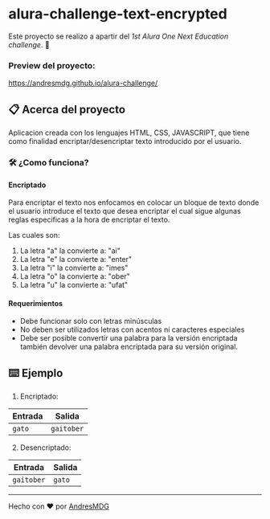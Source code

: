 # alura-challenge-text-encrypted
Este proyecto se realizo a apartir del *1st Alura One Next Education challenge*. :rocket:

### Preview del proyecto:

https://andresmdg.github.io/alura-challenge/

## 📋 Acerca del proyecto
Aplicacion creada con los lenguajes HTML, CSS, JAVASCRIPT,
que tiene como finalidad encriptar/desencriptar texto introducido
por el usuario.

### 🛠 ¿Como funciona? 
#### Encriptado

Para encriptar el texto nos enfocamos
en colocar un bloque de texto donde el usuario introduce el texto
que desea encriptar el cual sigue algunas reglas especificas
a la hora de encriptar el texto.

Las cuales son:

1. La letra "a" la convierte a: "ai"
2. La letra "e" la convierte a: "enter"
3. La letra "i" la convierte a: "imes"
4. La letra "o" la convierte a: "ober"
5. La letra "u" la convierte a: "ufat"

#### Requerimientos

- Debe funcionar solo con letras minúsculas
- No deben ser utilizados letras con acentos ni caracteres especiales
- Debe ser posible convertir una palabra para la versión encriptada también devolver una palabra encriptada para su versión original. 

## ⌨️ Ejemplo

1. Encriptado:

| Entrada | Salida |
| ----------- | ----------- |
| `gato` | `gaitober` |

2. Desencriptado:

| Entrada | Salida |
| ----------- | ----------- |
| `gaitober` | `gato` |


---
Hecho con :heart: por [AndresMDG](https://github.com/andresmdg)